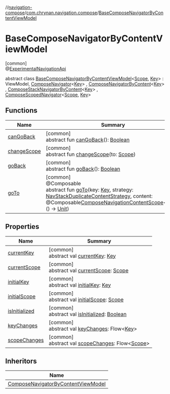 //[navigation-compose](../../../index.md)/[com.chrynan.navigation.compose](../index.md)/[BaseComposeNavigatorByContentViewModel](index.md)

# BaseComposeNavigatorByContentViewModel

[common]\
@[ExperimentalNavigationApi](../-experimental-navigation-api/index.md)

abstract class [BaseComposeNavigatorByContentViewModel](index.md)&lt;[Scope](index.md), [Key](index.md)&gt; : ViewModel, [ComposeNavigator](../-compose-navigator/index.md)&lt;[Key](index.md)&gt; , [ComposeNavigatorByContent](../-compose-navigator-by-content/index.md)&lt;[Key](index.md)&gt; , [ComposeStackNavigatorByContent](../-compose-stack-navigator-by-content/index.md)&lt;[Key](index.md)&gt; , [ComposeScopedNavigator](../-compose-scoped-navigator/index.md)&lt;[Scope](index.md), [Key](index.md)&gt;

## Functions

| Name | Summary |
|---|---|
| [canGoBack](../-compose-stack-navigator/can-go-back.md) | [common]<br>abstract fun [canGoBack](../-compose-stack-navigator/can-go-back.md)(): [Boolean](https://kotlinlang.org/api/latest/jvm/stdlib/kotlin/-boolean/index.html) |
| [changeScope](../-compose-scoped-navigator/change-scope.md) | [common]<br>abstract fun [changeScope](../-compose-scoped-navigator/change-scope.md)(to: [Scope](index.md)) |
| [goBack](../-compose-stack-navigator/go-back.md) | [common]<br>abstract fun [goBack](../-compose-stack-navigator/go-back.md)(): [Boolean](https://kotlinlang.org/api/latest/jvm/stdlib/kotlin/-boolean/index.html) |
| [goTo](../-compose-navigator-by-content/go-to.md) | [common]<br>@Composable<br>abstract fun [goTo](../-compose-navigator-by-content/go-to.md)(key: [Key](index.md), strategy: [NavStackDuplicateContentStrategy](../../../../navigation-core/navigation-core/com.chrynan.navigation/-nav-stack-duplicate-content-strategy/index.md), content: @Composable[ComposeNavigationContentScope](../-compose-navigation-content-scope/index.md)&lt;[Key](index.md)&gt;.() -&gt; [Unit](https://kotlinlang.org/api/latest/jvm/stdlib/kotlin/-unit/index.html)) |

## Properties

| Name | Summary |
|---|---|
| [currentKey](../-compose-navigator/current-key.md) | [common]<br>abstract val [currentKey](../-compose-navigator/current-key.md): [Key](index.md) |
| [currentScope](../-compose-scoped-navigator/current-scope.md) | [common]<br>abstract val [currentScope](../-compose-scoped-navigator/current-scope.md): [Scope](index.md) |
| [initialKey](../-compose-navigator/initial-key.md) | [common]<br>abstract val [initialKey](../-compose-navigator/initial-key.md): [Key](index.md) |
| [initialScope](../-compose-scoped-navigator/initial-scope.md) | [common]<br>abstract val [initialScope](../-compose-scoped-navigator/initial-scope.md): [Scope](index.md) |
| [isInitialized](../-compose-navigator/is-initialized.md) | [common]<br>abstract val [isInitialized](../-compose-navigator/is-initialized.md): [Boolean](https://kotlinlang.org/api/latest/jvm/stdlib/kotlin/-boolean/index.html) |
| [keyChanges](../-compose-navigator/key-changes.md) | [common]<br>abstract val [keyChanges](../-compose-navigator/key-changes.md): Flow&lt;[Key](index.md)&gt; |
| [scopeChanges](../-compose-scoped-navigator/scope-changes.md) | [common]<br>abstract val [scopeChanges](../-compose-scoped-navigator/scope-changes.md): Flow&lt;[Scope](index.md)&gt; |

## Inheritors

| Name |
|---|
| [ComposeNavigatorByContentViewModel](../-compose-navigator-by-content-view-model/index.md) |

